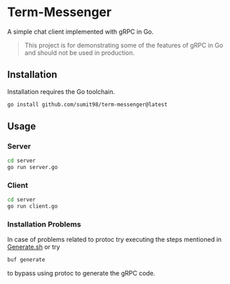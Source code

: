 # Term-Messenger
A simple chat client implemented with gRPC in Go.  

> This project is for demonstrating some of the features of gRPC in Go and should not be used in production.

## Installation

Installation requires the Go toolchain.

```bash
go install github.com/sumit98/term-messenger@latest
```

## Usage

### Server

```bash
cd server
go run server.go
```

### Client

```bash
cd server
go run client.go
```

### Installation Problems
In case of problems related to protoc try executing the steps mentioned in [Generate.sh](generate.sh) or try 
```bash
buf generate 
```
to bypass using protoc to generate the gRPC code.
